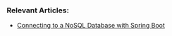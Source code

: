 ### Relevant Articles:

- [Connecting to a NoSQL Database with Spring Boot](https://www.baeldung.com/spring-boot-nosql-database)
